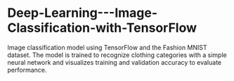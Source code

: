 # Deep-Learning---Image-Classification-with-TensorFlow
Image classification model using TensorFlow and the Fashion MNIST dataset. The model is trained to recognize clothing categories with a simple neural network and visualizes training and validation accuracy to evaluate performance.
